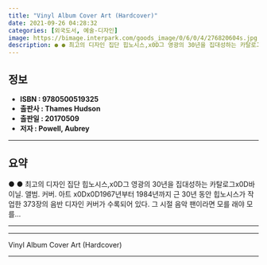 ```yaml
---
title: "Vinyl Album Cover Art (Hardcover)"
date: 2021-09-26 04:28:32
categories: [외국도서, 예술-디자인]
image: https://bimage.interpark.com/goods_image/0/6/0/4/276820604s.jpg
description: ● ● 최고의 디자인 집단 힙노시스,x0D그 영광의 30년을 집대성하는 카탈로그x0D바이닐. 앨범. 커버. 아트 x0Dx0D1967년부터 1984년까지 근 30년 동안 힙노시스가 작업한 373장의 음반 디자인 커버가 수록되어 있다. 그 시절 음악 팬이라면 모를 래야 모를...
---
```


## **정보**

- **ISBN : 9780500519325**
- **출판사 : Thames   Hudson**
- **출판일 : 20170509**
- **저자 : Powell, Aubrey**

------



## **요약**

●  ●  최고의 디자인 집단 힙노시스,x0D그 영광의 30년을 집대성하는 카탈로그x0D바이닐. 앨범. 커버. 아트 x0Dx0D1967년부터 1984년까지 근 30년 동안 힙노시스가 작업한 373장의 음반 디자인 커버가 수록되어 있다. 그 시절 음악 팬이라면 모를 래야 모를... 

------



------


Vinyl Album Cover Art (Hardcover) 

------


